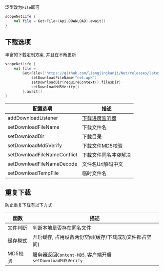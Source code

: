 泛型改为`File`即可

```kotlin
scopeNetLife {
    val file = Get<File>(Api.DOWNLOAD).await()
}
```

## 下载选项

丰富的下载定制方案, 并且在不断更新

```kotlin
scopeNetLife {
    val file =
        Get<File>("https://github.com/liangjingkanji/Net/releases/latest/download/net-sample.apk") {
            setDownloadFileName("net.apk")
            setDownloadDir(requireContext().filesDir)
            setDownloadMd5Verify()
        }.await()
}
```

| 配置选项                    | 描述                                                         |
| --------------------------- | ------------------------------------------------------------ |
| addDownloadListener         | [下载进度监听器](progress.md)                                |
| setDownloadFileName         | 下载文件名                                                   |
| setDownloadDir              | 下载目录  |
| setDownloadMd5Verify        | 下载文件MD5校验 |
| setDownloadFileNameConflict | 下载文件同名冲突解决 |
| setDownloadFileNameDecode   | 文件名Url解码中文 |
| setDownloadTempFile         | 临时文件名     |

## 重复下载

防止重复下载有以下方式

| 函数     | 描述                                                      |
| -------- | --------------------------------------------------------- |
| 文件判断 | 判断本地是否存在同名文件                                  |
| 缓存模式 | 开启缓存, 占用设备两份空间(缓存/下载成功文件都占空间)     |
| MD5校验  | 服务器返回`Content-MD5`, 客户端开启`setDownloadMd5Verify` |